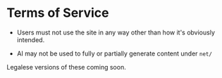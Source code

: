 # Terms of Service

* Users must not use the site in any way other than how it's obviously intended.

* AI may not be used to fully or partially generate content under `net/`

Legalese versions of these coming soon.
